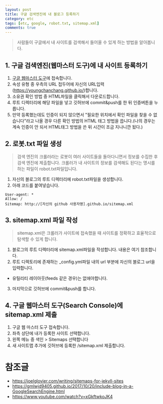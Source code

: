 ```yaml
---
layout: post
title: 구글 검색엔진에 내 블로그 등록하기
category: etc
tags: [etc, google, robot.txt, sitemap.xml]
comments: true
---
```


> 사람들이 구글에서 내 사이트를 검색해서 들어올 수 있게 하는 방법을 알아봅니다.

## 1. 구글 검색엔진(웹마스터 도구)에 내 사이트 등록하기

1. [구글 웹마스터 도구](https://search.google.com/)에 접속합니다.
2. 속성 유형 중 우측의 URL 접두어에 자신의 URL입력(https://youngchanchang.github.io/)합니다.
3. 소유권 확인 방법 중 HTML파일을 클릭해서 다운로드합니다.
4. 루트 디렉터리에 해당 파일을 넣고 깃허브에 commit&push를 한 뒤 인증버튼을 누릅니다.
5. 만약 등록했는데도 인증이 되지 않으면서 "필요한 위치에서 확인 파일을 찾을 수 없습니다"라고 나올 경우 다른 확인 방법의 HTML 태그 방법을 씁니다.(나의 경우는 계속 인증이 안 되서 HTML태그 방법을 쓴 뒤 시간이 조금 지나니깐 됬다.)

## 2. 로봇.txt 파일 생성

> 검색 엔진의 크롤러라는 로봇이 여러 사이트들을 돌아다니면서 정보를 수집한 후 검색 엔진에 제출합니다.
> 크롤러가 내 사이트의 정보를 검색해도 된다는 명시를 하는 파일이 robot.txt파일입니다.

1. 자신의 블로그의 루트 디렉터리에 robot.txt파일을 생성합니다.
2. 아래 코드를 붙여넣습니다.

```
User-agent: *
Allow: /
Sitemap: http://[자신의 github 사용자명].github.io/sitemap.xml
```


## 3. sitemap.xml 파일 작성

> sitemap.xml은 크롤러가 사이트에 접속했을 때 사이트를 정확하고 효율적으로 탐색할 수 있게 합니다.


1. 블로그의 루트 디렉터리에 sitemap.xml파일을 작성합니다. 내용은 여기 참조합니다.
2. 루트 디렉토리에 존재하는 _config.yml파일 내의 url 부분에 자신의 블로그 url을 입력합니다.
- 유틸리티 레이아웃(feeds 같은 경우)는 없애야합니다.
3. 마지막으로 깃허브에  commit&push를 합니다.


## 4. 구글 웹마스터 도구(Search Console)에 sitemap.xml 제출
1. 구글 웹 마스터 도구 접속합니다.
2. 좌측 상단에 내가 등록한 사이트 선택합니다.
3. 왼쪽 메뉴 중 색인 > Sitemaps 선택합니다
4. 새 사이트맵 추가에 깃허브에 등록한 /sitemap.xml 제출합니다.

# 참조글
- <https://joelglovier.com/writing/sitemaps-for-jekyll-sites>
- <https://gmlwjd9405.github.io/2017/10/20/include-blog-in-a-GoogleSearchEngine.html>
- <https://www.youtube.com/watch?v=xGkftwkoJK4>

